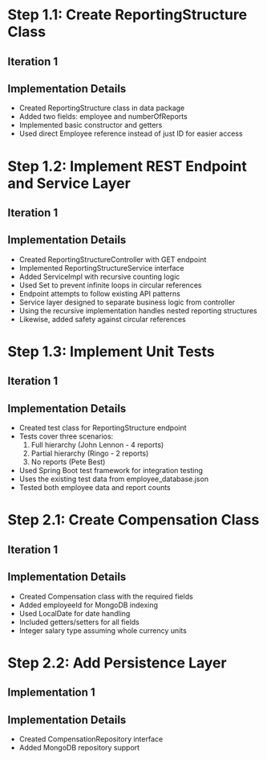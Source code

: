 # Step 1.1: Create ReportingStructure Class

## Iteration 1
## Implementation Details
- Created ReportingStructure class in data package
- Added two fields: employee and numberOfReports
- Implemented basic constructor and getters
- Used direct Employee reference instead of just ID for easier access



# Step 1.2: Implement REST Endpoint and Service Layer

## Iteration 1
## Implementation Details
 - Created ReportingStructureController with GET endpoint
 - Implemented ReportingStructureService interface
 - Added ServiceImpl with recursive counting logic
 - Used Set to prevent infinite loops in circular references
 - Endpoint attempts to follow existing API patterns
 - Service layer designed to separate business logic from controller
 - Using the recursive implementation handles nested reporting structures
 - Likewise, added safety against circular references



# Step 1.3: Implement Unit Tests

## Iteration 1
## Implementation Details
- Created test class for ReportingStructure endpoint
- Tests cover three scenarios:
  1. Full hierarchy (John Lennon - 4 reports)
  2. Partial hierarchy (Ringo - 2 reports)
  3. No reports (Pete Best)
- Used Spring Boot test framework for integration testing
- Uses the existing test data from employee_database.json
- Tested both employee data and report counts



# Step 2.1: Create Compensation Class

## Iteration 1
## Implementation Details
- Created Compensation class with the required fields
- Added employeeId for MongoDB indexing
- Used LocalDate for date handling
- Included getters/setters for all fields
- Integer salary type assuming whole currency units



# Step 2.2: Add Persistence Layer

## Implementation 1
## Implementation Details
- Created CompensationRepository interface
- Added MongoDB repository support
